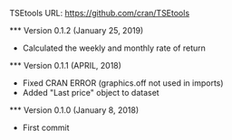 TSEtools
URL: https://github.com/cran/TSEtools

*** Version 0.1.2  (January 25, 2019)

- Calculated the weekly and monthly rate of return

*** Version 0.1.1  (APRIL, 2018)

- Fixed CRAN ERROR (graphics.off not used in imports)
- Added "Last price" object to dataset

*** Version 0.1.0  (January 8, 2018)

- First commit
